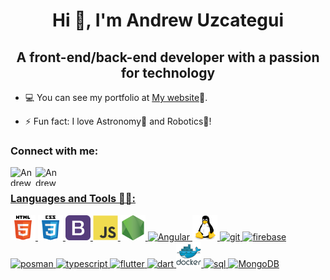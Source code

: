 <h1 align="center">Hi 👋, I'm Andrew Uzcategui</h1>

<h2 align="center">A front-end/back-end developer with a passion for technology</h2>


- 💻 You can see my portfolio at [My website](https://andrew-developer.web.app/inicio)👀.

- ⚡ Fun fact: I love Astronomy🌠 and Robotics🤖!

<h3 align="left">Connect with me:</h3>
<p align="left">
<a href="https://www.linkedin.com/in/andrewwwdev/" target="blank">
<img align="left"
src="https://raw.githubusercontent.com/rahuldkjain/github-profile-readme-generator/master/src/images/icons/Social/linked-in-alt.svg"
alt="Andrew_Uzcategui"
height="30"
width="40"/>
<a href="https://www.instagram.com/andrewww.dev/" target="blank">
<img align="left"
src="https://raw.githubusercontent.com/rahuldkjain/github-profile-readme-generator/888aff31e1d26dd2a6acf6afebbc34970aeb0118/src/images/icons/Social/instagram.svg"
alt="Andrew_Uzcategui"
height="30"
width="40"
/>
</p>

  <br />
  
<h3 align="left">Languages and Tools 👨‍💻:</h3>
<div align="left"> 
  
<a href="https://www.w3schools.com/html/" target="_blank" rel="noreferrer">
      <img
        src="https://raw.githubusercontent.com/devicons/devicon/master/icons/html5/html5-original-wordmark.svg"
        alt="html5"
        width="40"
        height="40"
      />
</a>  
  
<a href="https://www.w3schools.com/css/" target="_blank" rel="noreferrer">
      <img
        src="https://raw.githubusercontent.com/devicons/devicon/master/icons/css3/css3-original-wordmark.svg"
        alt="css3"
        width="40"
        height="40"
      />
</a>  
  
<a href="https://getbootstrap.com/" target="_blank" rel="noreferrer">
      <img
        src="https://raw.githubusercontent.com/github/explore/80688e429a7d4ef2fca1e82350fe8e3517d3494d/topics/bootstrap/bootstrap.png"
        alt="bootstrap"
        width="40"
        height="40"
      />
</a>    
 
<a href="https://developer.mozilla.org/en-US/docs/Web/JavaScript" target="_blank" rel="noreferrer" >
    <img
      src="https://raw.githubusercontent.com/devicons/devicon/master/icons/javascript/javascript-original.svg"
      alt="javascript"
      width="40"
      height="40"
      />
</a>  
    
<a href="https://nodejs.org" target="_blank" rel="noreferrer">
      <img
        src="https://raw.githubusercontent.com/github/explore/80688e429a7d4ef2fca1e82350fe8e3517d3494d/topics/nodejs/nodejs.png"
        alt="Node.js"
        width="40"
        height="40"
      />
</a>      
  
<a href="https://angular.io/" target="_blank" rel="noreferrer">
      <img
        src="https://avatars.githubusercontent.com/u/139426?s=200&v=4"
        alt="Angular"
        width="40"
        height="40"
      />
</a>  
  
<a href="https://www.linux.org/" target="_blank" rel="noreferrer">
      <img
        src="https://raw.githubusercontent.com/devicons/devicon/master/icons/linux/linux-original.svg"
        alt="linux"
        width="40"
        height="40"
      />
</a>  
  

  
<a href="https://git-scm.com/" target="_blank" rel="noreferrer">
      <img
        src="https://www.vectorlogo.zone/logos/git-scm/git-scm-icon.svg"
        alt="git"
        width="40"
        height="40"
      />
</a>  
  
<a href="https://firebase.google.com/" target="_blank" rel="noreferrer">
      <img
        src="https://www.vectorlogo.zone/logos/firebase/firebase-icon.svg"
        alt="firebase"
        width="40"
        height="40"
      />
</a>  

<a href="https://www.postman.com/" target="_blank" rel="noreferrer">
      <img
        src="https://raw.githubusercontent.com/rahuldkjain/github-profile-readme-generator/888aff31e1d26dd2a6acf6afebbc34970aeb0118/src/images/icons/Software/postman.svg"
        alt="posman"
        width="40"
        height="40"
      />
</a>  

<a href="https://www.typescriptlang.org/" target="_blank" rel="noreferrer">
      <img
        src="https://upload.wikimedia.org/wikipedia/commons/4/4c/Typescript_logo_2020.svg"
        alt="typescript"
        width="40"
        height="40"
      />
</a> 
  
<a href="https://flutter.dev" target="_blank" rel="noreferrer">
      <img
        src="https://www.vectorlogo.zone/logos/flutterio/flutterio-icon.svg"
        alt="flutter"
        width="40"
        height="40"
      />
</a>  
    
<a href="https://dart.dev" target="_blank" rel="noreferrer">
      <img
        src="https://www.vectorlogo.zone/logos/dartlang/dartlang-icon.svg"
        alt="dart"
        width="40"
        height="40"
      />
</a>  
  
<a href="https://www.docker.com/" target="_blank" rel="noreferrer">
      <img
        src="https://raw.githubusercontent.com/devicons/devicon/master/icons/docker/docker-original-wordmark.svg"
        alt="docker"
        width="40"
        height="40"
      />
</a>

<a href="https://www.mysql.com" target="_blank" rel="noreferrer" >
<img
        src="https://upload.wikimedia.org/wikipedia/en/d/dd/MySQL_logo.svg"
        alt="sql"
        width="40"
        height="40"
      />
</a>    
  
<a href="https://www.mongodb.com/" target="_blank" rel="noreferrer">
      <img
        src="https://upload.wikimedia.org/wikipedia/commons/9/93/MongoDB_Logo.svg"
        alt="MongoDB"
        width="40"
        height="40"
      />
</a>    
</div>
